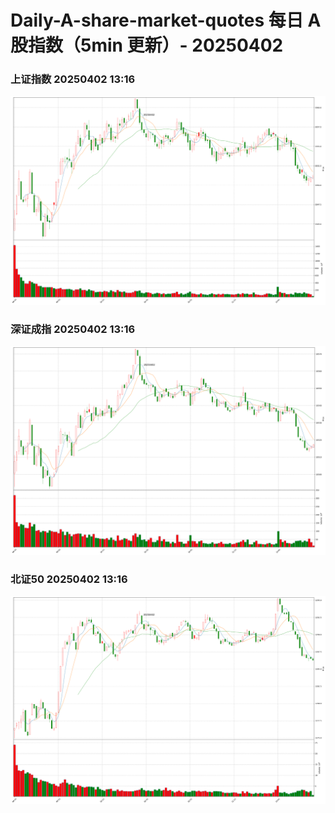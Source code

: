 
# Daily-A-share-market-quotes 每日 A 股指数（5min 更新）- 20250402

### 上证指数 20250402 13:16
![](./fig/2025/4/20250402-sh000001.png)

### 深证成指 20250402 13:16
![](./fig/2025/4/20250402-sz399001.png)

### 北证50 20250402 13:16
![](./fig/2025/4/20250402-bj899050.png)
